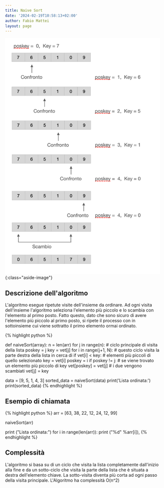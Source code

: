 ```yaml
---
title: Naive Sort
date: '2024-02-19T10:58:13+02:00'
author: Fabio Mattei
layout: page
---
```


![Esempio](/images/algoritmi/naivesort/naivesort.png){:class="aside-image"}

## Descrizione dell'algoritmo

L'algoritmo esegue ripetute visite dell'insieme da ordinare.
Ad ogni visita dell'insieme l'algoritmo seleziona l'elemento più piccolo e lo scambia con l'elemento al primo posto.
Fatto questo, dato che sono sicuro di avere l'elemento più piccolo al primo posto, si ripete il processo con in sottoinsieme cui viene sottratto il primo elemento ormai ordinato.

{% highlight python %}

def naiveSort(array):
    n = len(arr)
    for j in range(n):              # ciclo principale di visita della lista
        poskey = j
        key = vet[j]
        for i in range(j+1, N):     # questo ciclo visita la parte destra della lista in cerca di
            if vet[i] < key:        # elementi più piccoli di quello selezionato
                key = vet[i]
                poskey = i
        if poskey != j:             # se viene trovato un elemento più piccolo di key
            vet[poskey] = vet[j]    # i due vengono scambiati
            vet[j] = key

data = [9, 5, 1, 4, 3]
sorted_data = naiveSort(data)
print('Lista ordinata:')
print(sorted_data)
{% endhighlight %}
  
## Esempio di chiamata

{% highlight python %}
arr = [63, 38, 22, 12, 24, 12, 99]
 
naiveSort(arr)
 
print ("Lista ordinata:")
for i in range(len(arr)):
    print ("%d" %arr[i]),
{% endhighlight %}

## Complessità

L'algoritmo si basa su di un ciclo che visita la lista completamente dall'inizio alla fine e da un sotto-ciclo che visita la parte della lista che è situata a destra dell'elemento chiave. La sotto-visita diventa più corta ad ogni passo della visita principale.
L'Algoritmo ha complessità O(n^2)

